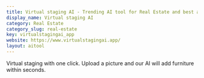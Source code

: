 ```yaml
---
title: Virtual staging AI - Trending AI tool for Real Estate and best alternatives
display_name: Virtual staging AI
category: Real Estate
category_slug: real-estate
key: virtualstagingai_app
website: https://www.virtualstagingai.app/
layout: aitool
---
```


Virtual staging with one click. Upload a picture and our AI will add furniture within seconds.

